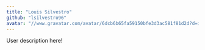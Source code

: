 ```yaml
---
title: "Louis Silvestro"
github: "lsilvestro96"
avatar: "//www.gravatar.com/avatar/6dcb6b65fa59150bfe3d3ac581f81d2d?d=identicon"
---
```


User description here!
